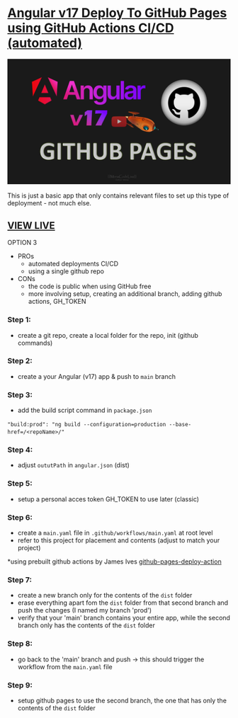 # [Angular v17 Deploy To GitHub Pages using GitHub Actions CI/CD (automated)](https://www.youtube.com/watch?v=SMuB3qYjDUw)

[![Alt Text](https://github.com/monacodelisa/angular-to-github-option-three-ci-cd/blob/main/thumbnail-angular-v17-deploy-github-pages-3-play.jpg?raw=true)](https://youtu.be/SMuB3qYjDUw)

This is just a basic app that only contains relevant files to set up this type of deployment - not much else.

## [VIEW LIVE](https://monacodelisa.github.io/angular-to-github-option-three-ci-cd/)

OPTION 3 
- PROs 
  - automated deployments CI/CD
  - using a single github repo
- CONs 
  - the code is public when using GitHub free
  - more involving setup, creating an additional branch, adding github actions, GH_TOKEN


### Step 1: 
- create a git repo, create a local folder for the repo, init (github commands)

### Step 2: 
- create a your Angular (v17) app & push to `main` branch 

### Step 3:
- add the build script command in `package.json`

`"build:prod": "ng build --configuration=production --base-href=/<repoName>/"`

### Step 4:
- adjust `oututPath` in `angular.json` (dist)

### Step 5:
- setup a personal acces token GH_TOKEN to use later (classic)

### Step 6:
- create a `main.yaml` file in `.github/workflows/main.yaml` at root level
- refer to this project for placement and contents (adjust to match your project)

*using prebuilt github actions by James Ives [github-pages-deploy-action](https://github.com/JamesIves/github-pages-deploy-action)

### Step 7:
- create a new branch only for the contents of the `dist` folder
- erase everything apart fom the `dist` folder from that second branch and push the changes (I named my branch 'prod')
- verify that your 'main' branch contains your entire app, while the second branch only has the contents of the `dist` folder

### Step 8: 
- go back to the 'main' branch and push -> this should trigger the workflow from the `main.yaml` file

### Step 9: 
- setup github pages to use the second branch, the one that has only the contents of the `dist` folder


